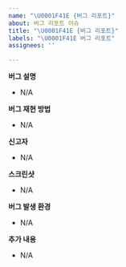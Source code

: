 ```yaml
---
name: "\U0001F41E {버그 리포트}"
about: 버그 리포트 이슈
title: "\U0001F41E {버그 리포트}"
labels: "\U0001F41E 버그 리포트"
assignees: ''

---
```


**버그 설명**
- N/A

**버그 재현 방법**
- N/A

**신고자**
- N/A

**스크린샷**
- N/A

**버그 발생 환경**
 - N/A

**추가 내용**
- N/A
